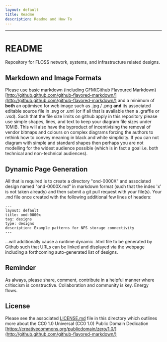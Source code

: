 ```yaml
---
layout: default
title: Readme
description: Readme and How To
---
```


---

# README

Repository for FLOSS network, systems, and infrastructure related designs. 

## Markdown and Image Formats

Please use basic markdown (including GFM(Github Flavoured Markdown) [http://github.github.com/github-flavored-markdown/](http://github.github.com/github-flavored-markdown/) and a minimum of **both** an optimised for web image such as .jpg / .png **and** its associated editable source file in .svg or .uml (or if all that is available then a .graffle or .vsd). Such that the file size limits on github apply in this repository please use simple shapes, lines, and text to keep your diagram file sizes under 10MiB. This will also have the byproduct of incentivising the removal of vendor bitmaps and colours on complex diagrams forcing the authors to rethink how to convey meaning in black and white simplicity. If you can not diagram with simple and standard shapes then perhaps you are not modelling for the widest audience possible (which is in fact a goal i.e. both technical and non-technical audiences).

## Dynamic Page Generation

All that is required is to create a directory "ond-0000X" and associated design named "ond-0000X.md" in markdown format (such that the index 'x' is not taken already) and then submit a git pull request with your file(s). Your .md file once created with the following additional few lines of headers:

    --- 
    layout: default 
    title: ond-0000x
    tag: designs
    type: designs
    description: Example patterns for NFS storage connectivity
    ---

...will additionally cause a runtime dynamic .html file to be generated by Github such that URLs can be linked and displayed via the webpage including a forthcoming auto-generated list of designs.


## Reminder

As always, please share, comment, contribute in a helpful manner where critiscism is constructive. Collaboration and community is key. Energy flows.

## License 

Please see the associated [LICENSE.md](LICENSE.md) file in this directory which outlines more about the CC0 1.0 Universal (CC0 1.0) 
Public Domain Dedication [https://creativecommons.org/publicdomain/zero/1.0/](http://github.github.com/github-flavored-markdown/)
